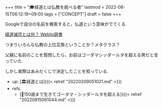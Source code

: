 +++
title = "🎓経道とは仏教を統べる者"
lastmod = 2022-08-15T06:12:19+09:00
tags = ["CONCEPT"]
draft = false
+++

Googleで自分の名前を検索すると，仏道という意味がでてくる.

[経道滅尽とは何？ Weblio辞書](https://www.weblio.jp/content/%E7%B5%8C%E9%81%93%E6%BB%85%E5%B0%BD#:~:text=%E7%B5%8C%E9%81%93%E3%81%AF%E4%BB%8F%E6%95%99%E7%B5%8C%E5%85%B8,%E3%81%A8%E5%90%8C%E7%B5%8C%E3%81%AB%E3%81%82%E3%82%8B%E3%80%82)

つまりいろんな仏教の上位互換ということか？メタクラス？

父親に名前のことを質問したら，お前はゴーダマシッダールタを超える男だと言っていた.

しかし実際はあみだくじで決定したことを知っている.

-   up: [🏛経道とは]({{< relref "20220209051021.md" >}})
-   refs.
    -   [🚀150歳まで生きてゴータマ・シッダールタを超える]({{< relref "20220815061044.md" >}})
